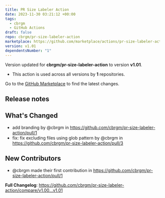 ```yaml
---
title: PR Size Labeler Action
date: 2023-11-30 03:21:12 +00:00
tags:
  - cbrgm
  - GitHub Actions
draft: false
repo: cbrgm/pr-size-labeler-action
marketplace: https://github.com/marketplace/actions/pr-size-labeler-action
version: v1.01
dependentsNumber: "1"
---
```



Version updated for **cbrgm/pr-size-labeler-action** to version **v1.01**.
- This action is used across all versions by **1** repositories.

Go to the [GitHub Marketplace](https://github.com/marketplace/actions/pr-size-labeler-action) to find the latest changes.

## Release notes

## What's Changed
* add branding by @cbrgm in https://github.com/cbrgm/pr-size-labeler-action/pull/1
* fix: fix excluding files using glob pattern by @cbrgm in https://github.com/cbrgm/pr-size-labeler-action/pull/3

## New Contributors
* @cbrgm made their first contribution in https://github.com/cbrgm/pr-size-labeler-action/pull/1

**Full Changelog**: https://github.com/cbrgm/pr-size-labeler-action/compare/v1.00...v1.01
